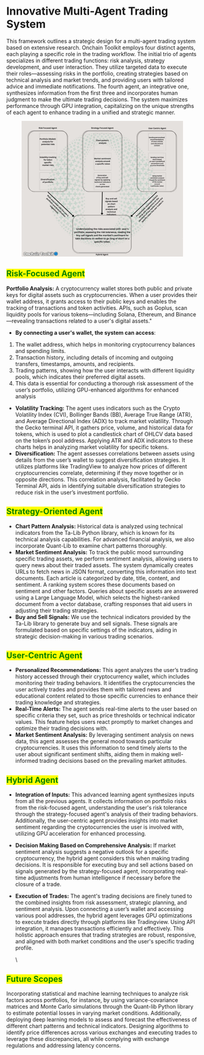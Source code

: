 # Innovative Multi-Agent Trading System

This framework outlines a strategic design for a multi-agent trading system based on extensive research. Onchain Toolkit employs four distinct agents, each playing a specific role in the trading workflow. The initial trio of agents specializes in different trading functions: risk analysis, strategy development, and user interaction. They utilize targeted data to execute their roles—assessing risks in the portfolio, creating strategies based on technical analysis and market trends, and providing users with tailored advice and immediate notifications. The fourth agent, an integrative one, synthesizes information from the first three and incorporates human judgment to make the ultimate trading decisions. The system maximizes performance through GPU integration, capitalizing on the unique strengths of each agent to enhance trading in a unified and strategic manner.

<figure><img src="../.gitbook/assets/12-38.jpg" alt=""><figcaption></figcaption></figure>

## <mark style="color:green;">Risk-Focused Agent</mark>

**Portfolio Analysis:** A cryptocurrency wallet stores both public and private keys for digital assets such as cryptocurrencies. When a user provides their wallet address, it grants access to their public keys and enables the tracking of transactions and token activities. APIs, such as Goplus, scan liquidity pools for various tokens—including Solana, Ethereum, and Binance—revealing transactions related to a user's digital assets."

* **By connecting a user's wallet, the system can access**:

1. The wallet address, which helps in monitoring cryptocurrency balances and spending limits.
2. Transaction history, including details of incoming and outgoing transfers, timestamps, amounts, and recipients.
3. Trading patterns, showing how the user interacts with different liquidity pools, which indicates their preferred digital assets.
4. This data is essential for conducting a thorough risk assessment of the user’s portfolio, utilizing GPU-enhanced algorithms for enhanced analysis

* **Volatility Tracking:** The agent uses indicators such as the Crypto Volatility Index (CVI), Bollinger Bands (BB), Average True Range (ATR), and Average Directional Index (ADX) to track market volatility. Through the Gecko terminal API, it gathers price, volume, and historical data for tokens, which is used to plot a candlestick chart of OHLCV data based on the token’s pool address. Applying ATR and ADX indicators to these charts helps in analyzing market volatility for specific tokens.
* **Diversification:** The agent assesses correlations between assets using details from the user’s wallet to suggest diversification strategies. It utilizes platforms like TradingView to analyze how prices of different cryptocurrencies correlate, determining if they move together or in opposite directions. This correlation analysis, facilitated by Gecko Terminal API, aids in identifying suitable diversification strategies to reduce risk in the user’s investment portfolio.

## <mark style="color:green;">Strategy-Oriented Agent</mark>

* **Chart Pattern Analysis:** Historical data is analyzed using technical indicators from the Ta-Lib Python library, which is known for its technical analysis capabilities. For advanced financial analysis, we also incorporate Quant-Lib to examine chart patterns thoroughly.
* **Market Sentiment Analysis:** To track the public mood surrounding specific trading assets, we perform sentiment analysis, allowing users to query news about their traded assets. The system dynamically creates URLs to fetch news in JSON format, converting this information into text documents. Each article is categorized by date, title, content, and sentiment. A ranking system scores these documents based on sentiment and other factors. Queries about specific assets are answered using a Large Language Model, which selects the highest-ranked document from a vector database, crafting responses that aid users in adjusting their trading strategies.
* **Buy and Sell Signals:** We use the technical indicators provided by the Ta-Lib library to generate buy and sell signals. These signals are formulated based on specific settings of the indicators, aiding in strategic decision-making in various trading scenarios.

## <mark style="color:green;">User-Centric Agent</mark>

* **Personalized Recommendations:** This agent analyzes the user’s trading history accessed through their cryptocurrency wallet, which includes monitoring their trading behaviors. It identifies the cryptocurrencies the user actively trades and provides them with tailored news and educational content related to those specific currencies to enhance their trading knowledge and strategies.
* **Real-Time Alerts:** The agent sends real-time alerts to the user based on specific criteria they set, such as price thresholds or technical indicator values. This feature helps users react promptly to market changes and optimize their trading decisions with.
* **Market Sentiment Analysis:** By leveraging sentiment analysis on news data, this agent assesses the general mood towards particular cryptocurrencies. It uses this information to send timely alerts to the user about significant sentiment shifts, aiding them in making well-informed trading decisions based on the prevailing market attitudes.

## <mark style="color:green;">Hybrid Agent</mark>

* **Integration of Inputs:** This advanced learning agent synthesizes inputs from all the previous agents. It collects information on portfolio risks from the risk-focused agent, understanding the user's risk tolerance through the strategy-focused agent's analysis of their trading behaviors. Additionally, the user-centric agent provides insights into market sentiment regarding the cryptocurrencies the user is involved with, utilizing GPU acceleration for enhanced processing.
* **Decision Making Based on Comprehensive Analysis:** If market sentiment analysis suggests a negative outlook for a specific cryptocurrency, the hybrid agent considers this when making trading decisions. It is responsible for executing buy and sell actions based on signals generated by the strategy-focused agent, incorporating real-time adjustments from human intelligence if necessary before the closure of a trade.
*   **Execution of Trades:** The agent's trading decisions are finely tuned to the combined insights from risk assessment, strategic planning, and sentiment analysis. Upon connecting a user’s wallet and accessing various pool addresses, the hybrid agent leverages GPU optimizations to execute trades directly through platforms like Tradingview. Using API integration, it manages transactions efficiently and effectively. This holistic approach ensures that trading strategies are robust, responsive, and aligned with both market conditions and the user's specific trading profile.

    \


## <mark style="color:green;">Future Scopes</mark>

Incorporating statistical and machine learning techniques to analyze risk factors across portfolios, for instance, by using variance-covariance matrices and Monte Carlo simulations through the Quant-lib Python library to estimate potential losses in varying market conditions. Additionally, deploying deep learning models to assess and forecast the effectiveness of different chart patterns and technical indicators. Designing algorithms to identify price differences across various exchanges and executing trades to leverage these discrepancies, all while complying with exchange regulations and addressing latency concerns.
